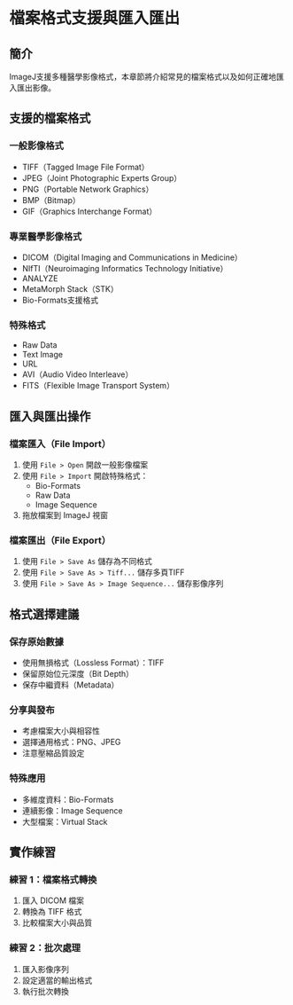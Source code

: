 # 檔案格式支援與匯入匯出

## 簡介
ImageJ支援多種醫學影像格式，本章節將介紹常見的檔案格式以及如何正確地匯入匯出影像。

## 支援的檔案格式

### 一般影像格式
- TIFF（Tagged Image File Format）
- JPEG（Joint Photographic Experts Group）
- PNG（Portable Network Graphics）
- BMP（Bitmap）
- GIF（Graphics Interchange Format）

### 專業醫學影像格式
- DICOM（Digital Imaging and Communications in Medicine）
- NIfTI（Neuroimaging Informatics Technology Initiative）
- ANALYZE
- MetaMorph Stack（STK）
- Bio-Formats支援格式

### 特殊格式
- Raw Data
- Text Image
- URL
- AVI（Audio Video Interleave）
- FITS（Flexible Image Transport System）

## 匯入與匯出操作

### 檔案匯入（File Import）
1. 使用 `File > Open` 開啟一般影像檔案
2. 使用 `File > Import` 開啟特殊格式：
   - Bio-Formats
   - Raw Data
   - Image Sequence
3. 拖放檔案到 ImageJ 視窗

### 檔案匯出（File Export）
1. 使用 `File > Save As` 儲存為不同格式
2. 使用 `File > Save As > Tiff...` 儲存多頁TIFF
3. 使用 `File > Save As > Image Sequence...` 儲存影像序列

## 格式選擇建議

### 保存原始數據
- 使用無損格式（Lossless Format）：TIFF
- 保留原始位元深度（Bit Depth）
- 保存中繼資料（Metadata）

### 分享與發布
- 考慮檔案大小與相容性
- 選擇通用格式：PNG、JPEG
- 注意壓縮品質設定

### 特殊應用
- 多維度資料：Bio-Formats
- 連續影像：Image Sequence
- 大型檔案：Virtual Stack

## 實作練習

### 練習 1：檔案格式轉換
1. 匯入 DICOM 檔案
2. 轉換為 TIFF 格式
3. 比較檔案大小與品質

### 練習 2：批次處理
1. 匯入影像序列
2. 設定適當的輸出格式
3. 執行批次轉換 